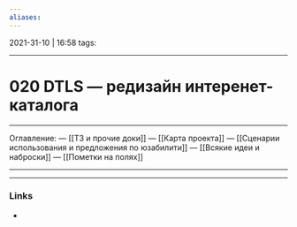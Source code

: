 ```yaml
---
aliases:
---
```

2021-31-10 | 16:58
tags: 
___

# 020 DTLS — редизайн интеренет-каталога

---
Оглавление:
— [[ТЗ и прочие доки]]
— [[Карта проекта]]
— [[Сценарии использования и предложения по юзабилити]]
— [[Всякие идеи и наброски]]
— [[Пометки на полях]]

---


___
### Links
- 


